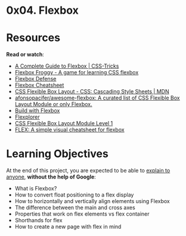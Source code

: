 # **0x04. Flexbox**

# **Resources**

**Read or watch**:

- [A Complete Guide to Flexbox | CSS-Tricks](https://intranet.hbtn.io/rltoken/L8LGfjgBbkWIFn1iRr8fHQ)
- [Flexbox Froggy - A game for learning CSS flexbox](https://intranet.hbtn.io/rltoken/wrW7jiGsqCenlUwTEyDj8A)
- [Flexbox Defense](https://intranet.hbtn.io/rltoken/cnJWcWrkMB80n4XN8QXbGw)
- [Flexbox Cheatsheet](https://intranet.hbtn.io/rltoken/XNhvdZUi7WwizPrSRzxaqQ)
- [CSS Flexible Box Layout - CSS: Cascading Style Sheets | MDN](https://intranet.hbtn.io/rltoken/v_s7tHHrr1Nb2TyzCvrx1Q)
- [afonsopacifer/awesome-flexbox: A curated list of CSS Flexible Box Layout Module or only Flexbox.](https://intranet.hbtn.io/rltoken/Y2lIdR7uvVpQ9NRIEzJdGw)
- [Build with Flexbox](https://intranet.hbtn.io/rltoken/BK-btD_tXCrW76o2XD9VQQ)
- [Flexplorer](https://intranet.hbtn.io/rltoken/ohwl6NowC67_ejCOcengmA)
- [CSS Flexible Box Layout Module Level 1](https://intranet.hbtn.io/rltoken/v8wWIB7dkx727ZusAhZTRA)
- [FLEX: A simple visual cheatsheet for flexbox](https://intranet.hbtn.io/rltoken/zQ3BAUi2w8bz5qKNfNxemQ)

# **Learning Objectives**

At the end of this project, you are expected to be able to [explain to anyone](https://intranet.hbtn.io/rltoken/Zpdvq6J4r04-LpiwFePhqA), **without the help of Google**:

- What is Flexbox?
- How to convert float positioning to a flex display
- How to horizontally and vertically align elements using Flexbox
- The difference between the main and cross axes
- Properties that work on flex elements vs flex container
- Shorthands for flex
- How to create a new page with flex in mind
